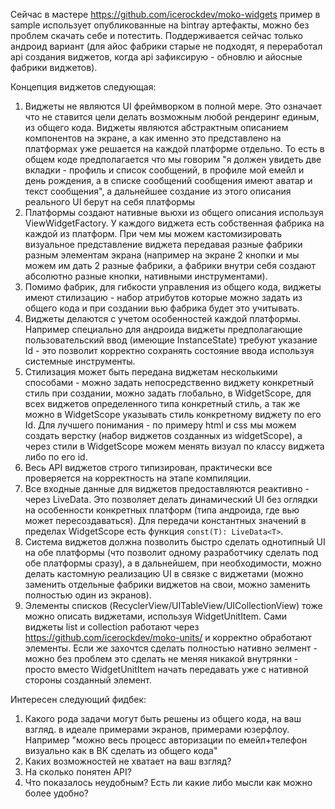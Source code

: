 Сейчас в мастере https://github.com/icerockdev/moko-widgets пример в sample использует опубликованные на bintray артефакты, можно без проблем скачать себе и потестить.
Поддерживается сейчас только андроид вариант (для айос фабрики старые не подходят, я переработал api создания виджетов, когда api зафиксирую - обновлю и айосные фабрики виджетов).

Концепция виджетов следующая:
1. Виджеты не являются UI фреймворком в полной мере. Это означает что не ставится цели делать возможным любой рендеринг единым, из общего кода. Виджеты являются абстрактным описанием компонентов на экране, а как именно это представлено на платформах уже решается на каждой платформе отдельно. То есть в общем коде предполагается что мы говорим "я должен увидеть две вкладки - профиль и список сообщений, в профиле мой емейл и день рождения, а в списке сообщений сообщения имеют аватар и текст сообщения", а дальнейшее создание из этого описания реального UI берут на себя платформы
2. Платформы создают нативные вьюхи из общего описания используя ViewWidgetFactory. У каждого виджета есть собственная фабрика на каждой из платформ. При чем мы можем кастомизировать визуальное представление виджета передавая разные фабрики разным элементам экрана (например на экране 2 кнопки и мы можем им дать 2 разные фабрики, а фабрики внутри себя создают абсолютно разные кнопки, нативными инструментами).
3. Помимо фабрик, для гибкости управления из общего кода, виджеты имеют стилизацию - набор атрибутов которые можно задать из общего кода и при создании вью фабрика будет это учитывать.
4. Виджеты делаются с учетом особенностей каждой платформы. Например специально для андроида виджеты предполагающие пользовательский ввод (имеющие InstanceState) требуют указание Id - это позволит корректно сохранять состояние ввода используя системные инструменты.
5. Стилизация может быть передана виджетам несколькими способами - можно задать непосредственно виджету конкретный стиль при создании, можно задать глобально, в WidgetScope, для всех виджетов определенного типа конкретный стиль, а так же можно в WidgetScope указывать стиль конкретному виджету по его Id. Для лучшего понимания - по примеру html и css мы можем создать верстку (набор виджетов созданных из widgetScope), а через стили в WidgetScope можем менять визуал по классу виджета либо по его id.
6. Весь API виджетов строго типизирован, практически все проверяется на корректность на этапе компиляции. 
7. Все входные данные для виджетов предоставляются реактивно - через LiveData. Это позволяет делать динамический UI без оглядки на особенности конкретных платформ (типа андроида, где вью может пересоздаваться). Для передачи константных значений в пределах WidgetScope есть функция `const(T): LiveData<T>`.
8. Система виджетов должна позволить быстро сделать однотипный UI на обе платформы (что позволит одному разработчику сделать под обе платформы сразу), а в дальнейшем, при необходимости, можно делать кастомную реализацию UI в связке с виджетами (можно заменить отдельные фабрики виджетов на свои, можно заменить полностью один из экранов).  
9. Элементы списков (RecyclerView/UITableView/UICollectionView) тоже можно описать виджетами, используя WidgetUnitItem. Сами виджеты list и collection работают через https://github.com/icerockdev/moko-units/ и корректно обработают элементы. Если же захочтся сделать полностью нативно эелмент - можно без проблем это сделать не меняя никакой внутрянки - просто вместо WidgetUnitItem начать передавать уже с нативной стороны созданный элемент.

Интересен следующий фидбек:
1. Какого рода задачи могут быть решены из общего кода, на ваш взгляд. в идеале примерами экранов, примерами юзерфлоу. Например "можно весь процесс авторизации по емейл+телефон визуально как в ВК сделать из общего кода"
2. Каких возможностей не хватает на ваш взгляд?
3. На сколько понятен API?
4. Что показалось неудобным? Есть ли какие либо мысли как можно более удобно?
